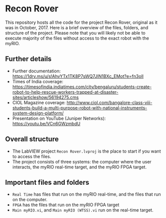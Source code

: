 # Recon Rover

This repository hosts all the code for the project Recon Rover, original as it was in October, 2017. Here is a brief overview of the files, folders, and structure of the project. Please note that you will likely not be able to execute majority of the files without access to the exact robot with the myRIO.

## Further details
* Further documentation: https://1drv.ms/u/s!AhvYTx1TK8P7sWQ7JIN1BXc_EMot?e=fn3olI
* Times of India coverage: https://timesofindia.indiatimes.com/city/bengaluru/students-create-robot-to-help-rescue-workers-trapped-at-disaster-sites/articleshow/56194275.cms
* CIOL Magazine coverage: http://www.ciol.com/bangalore-class-viii-students-build-a-multi-purpose-robot-with-national-instruments-system-design-platform/
* Presentation on YouTube (Juniper Networks): https://youtu.be/VCn6GWzmbdU


## Overall structure
* The LabVIEW project `Recon Rover.lvproj` is the place to start if you want to access the files.
* The project consists of three systems: the computer where the user interacts, the myRIO real-time target, and the myRIO FPGA target.

## Important files and folders
* `Real Time` has files that run on the myRIO real-time, and the files that run on the computer.
* `FPGA` has the files that run on the myRIO FPGA target
* `Main myRIO.vi`, and `Main myRIO (WTSS).vi` run on the real-time target.
